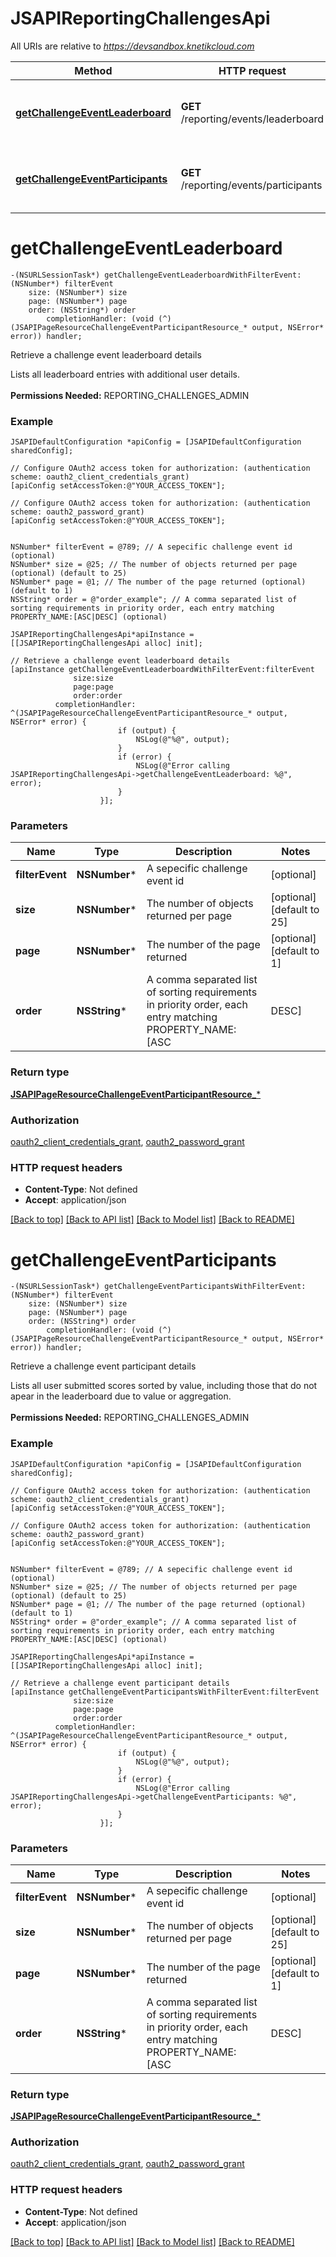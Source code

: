 # JSAPIReportingChallengesApi

All URIs are relative to *https://devsandbox.knetikcloud.com*

Method | HTTP request | Description
------------- | ------------- | -------------
[**getChallengeEventLeaderboard**](JSAPIReportingChallengesApi.md#getchallengeeventleaderboard) | **GET** /reporting/events/leaderboard | Retrieve a challenge event leaderboard details
[**getChallengeEventParticipants**](JSAPIReportingChallengesApi.md#getchallengeeventparticipants) | **GET** /reporting/events/participants | Retrieve a challenge event participant details


# **getChallengeEventLeaderboard**
```objc
-(NSURLSessionTask*) getChallengeEventLeaderboardWithFilterEvent: (NSNumber*) filterEvent
    size: (NSNumber*) size
    page: (NSNumber*) page
    order: (NSString*) order
        completionHandler: (void (^)(JSAPIPageResourceChallengeEventParticipantResource_* output, NSError* error)) handler;
```

Retrieve a challenge event leaderboard details

Lists all leaderboard entries with additional user details. <br><br><b>Permissions Needed:</b> REPORTING_CHALLENGES_ADMIN

### Example 
```objc
JSAPIDefaultConfiguration *apiConfig = [JSAPIDefaultConfiguration sharedConfig];

// Configure OAuth2 access token for authorization: (authentication scheme: oauth2_client_credentials_grant)
[apiConfig setAccessToken:@"YOUR_ACCESS_TOKEN"];

// Configure OAuth2 access token for authorization: (authentication scheme: oauth2_password_grant)
[apiConfig setAccessToken:@"YOUR_ACCESS_TOKEN"];


NSNumber* filterEvent = @789; // A sepecific challenge event id (optional)
NSNumber* size = @25; // The number of objects returned per page (optional) (default to 25)
NSNumber* page = @1; // The number of the page returned (optional) (default to 1)
NSString* order = @"order_example"; // A comma separated list of sorting requirements in priority order, each entry matching PROPERTY_NAME:[ASC|DESC] (optional)

JSAPIReportingChallengesApi*apiInstance = [[JSAPIReportingChallengesApi alloc] init];

// Retrieve a challenge event leaderboard details
[apiInstance getChallengeEventLeaderboardWithFilterEvent:filterEvent
              size:size
              page:page
              order:order
          completionHandler: ^(JSAPIPageResourceChallengeEventParticipantResource_* output, NSError* error) {
                        if (output) {
                            NSLog(@"%@", output);
                        }
                        if (error) {
                            NSLog(@"Error calling JSAPIReportingChallengesApi->getChallengeEventLeaderboard: %@", error);
                        }
                    }];
```

### Parameters

Name | Type | Description  | Notes
------------- | ------------- | ------------- | -------------
 **filterEvent** | **NSNumber***| A sepecific challenge event id | [optional] 
 **size** | **NSNumber***| The number of objects returned per page | [optional] [default to 25]
 **page** | **NSNumber***| The number of the page returned | [optional] [default to 1]
 **order** | **NSString***| A comma separated list of sorting requirements in priority order, each entry matching PROPERTY_NAME:[ASC|DESC] | [optional] 

### Return type

[**JSAPIPageResourceChallengeEventParticipantResource_***](JSAPIPageResourceChallengeEventParticipantResource_.md)

### Authorization

[oauth2_client_credentials_grant](../README.md#oauth2_client_credentials_grant), [oauth2_password_grant](../README.md#oauth2_password_grant)

### HTTP request headers

 - **Content-Type**: Not defined
 - **Accept**: application/json

[[Back to top]](#) [[Back to API list]](../README.md#documentation-for-api-endpoints) [[Back to Model list]](../README.md#documentation-for-models) [[Back to README]](../README.md)

# **getChallengeEventParticipants**
```objc
-(NSURLSessionTask*) getChallengeEventParticipantsWithFilterEvent: (NSNumber*) filterEvent
    size: (NSNumber*) size
    page: (NSNumber*) page
    order: (NSString*) order
        completionHandler: (void (^)(JSAPIPageResourceChallengeEventParticipantResource_* output, NSError* error)) handler;
```

Retrieve a challenge event participant details

Lists all user submitted scores sorted by value, including those that do not apear in the leaderboard due to value or aggregation. <br><br><b>Permissions Needed:</b> REPORTING_CHALLENGES_ADMIN

### Example 
```objc
JSAPIDefaultConfiguration *apiConfig = [JSAPIDefaultConfiguration sharedConfig];

// Configure OAuth2 access token for authorization: (authentication scheme: oauth2_client_credentials_grant)
[apiConfig setAccessToken:@"YOUR_ACCESS_TOKEN"];

// Configure OAuth2 access token for authorization: (authentication scheme: oauth2_password_grant)
[apiConfig setAccessToken:@"YOUR_ACCESS_TOKEN"];


NSNumber* filterEvent = @789; // A sepecific challenge event id (optional)
NSNumber* size = @25; // The number of objects returned per page (optional) (default to 25)
NSNumber* page = @1; // The number of the page returned (optional) (default to 1)
NSString* order = @"order_example"; // A comma separated list of sorting requirements in priority order, each entry matching PROPERTY_NAME:[ASC|DESC] (optional)

JSAPIReportingChallengesApi*apiInstance = [[JSAPIReportingChallengesApi alloc] init];

// Retrieve a challenge event participant details
[apiInstance getChallengeEventParticipantsWithFilterEvent:filterEvent
              size:size
              page:page
              order:order
          completionHandler: ^(JSAPIPageResourceChallengeEventParticipantResource_* output, NSError* error) {
                        if (output) {
                            NSLog(@"%@", output);
                        }
                        if (error) {
                            NSLog(@"Error calling JSAPIReportingChallengesApi->getChallengeEventParticipants: %@", error);
                        }
                    }];
```

### Parameters

Name | Type | Description  | Notes
------------- | ------------- | ------------- | -------------
 **filterEvent** | **NSNumber***| A sepecific challenge event id | [optional] 
 **size** | **NSNumber***| The number of objects returned per page | [optional] [default to 25]
 **page** | **NSNumber***| The number of the page returned | [optional] [default to 1]
 **order** | **NSString***| A comma separated list of sorting requirements in priority order, each entry matching PROPERTY_NAME:[ASC|DESC] | [optional] 

### Return type

[**JSAPIPageResourceChallengeEventParticipantResource_***](JSAPIPageResourceChallengeEventParticipantResource_.md)

### Authorization

[oauth2_client_credentials_grant](../README.md#oauth2_client_credentials_grant), [oauth2_password_grant](../README.md#oauth2_password_grant)

### HTTP request headers

 - **Content-Type**: Not defined
 - **Accept**: application/json

[[Back to top]](#) [[Back to API list]](../README.md#documentation-for-api-endpoints) [[Back to Model list]](../README.md#documentation-for-models) [[Back to README]](../README.md)

